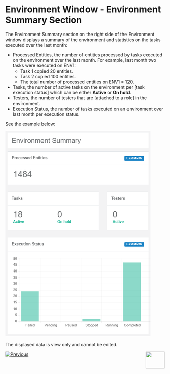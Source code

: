 # Environment Window - Environment Summary Section

The Environment Summary section on the right side of the Environment window displays a summary of the environment and statistics on the tasks executed over the last month:

- Processed Entities, the number of entities processed by tasks executed on the environment over the last month. For example, last month two tasks were executed on ENV1: 
  - Task 1 copied 20 entities. 
  - Task 2 copied 100 entities.
  - The total number of processed entities on ENV1 = 120.
- Tasks, the number of active tasks on the environment per [task execution status] which can be either **Active** or **On hold**. 
- Testers, the number of testers that are [attached to a role] in the environment.
- Execution Status, the number of tasks executed on an environment over last month per execution status. 

See the example below: 

![env summary](images/environment_summary.png)

The displayed data is view only and cannot be edited. 

 



  [![Previous](/articles/images/Previous.png)](08_environment_window_general_information.md)[<img align="right" width="60" height="54" src="/articles/images/Next.png">](10_environment_roles_tab.md)

